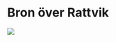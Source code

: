 # Bron över Rattvik

<img src="https://cdn.rawgit.com/fiskhandlarn/bronoverrattvik/master/images/folder_q80.jpg" />
